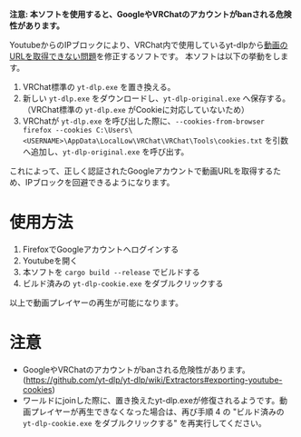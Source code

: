 **注意: 本ソフトを使用すると、GoogleやVRChatのアカウントがbanされる危険性があります。**

YoutubeからのIPブロックにより、VRChat内で使用しているyt-dlpから[動画のURLを取得できない問題](https://github.com/yt-dlp/yt-dlp/issues/12475)を修正するソフトです。
本ソフトは以下の挙動をします。
1. VRChat標準の `yt-dlp.exe` を置き換える。
2. 新しい `yt-dlp.exe` をダウンロードし、`yt-dlp-original.exe` へ保存する。（VRChat標準の `yt-dlp.exe` がCookieに対応していないため）
3. VRChatが `yt-dlp.exe` を呼び出した際に、`--cookies-from-browser firefox --cookies C:\Users\<USERNAME>\AppData\LocalLow\VRChat\VRChat\Tools\cookies.txt` を引数へ追加し、`yt-dlp-original.exe` を呼び出す。

これによって、正しく認証されたGoogleアカウントで動画URLを取得するため、IPブロックを回避できるようになります。

# 使用方法
1. FirefoxでGoogleアカウントへログインする
2. Youtubeを開く
3. 本ソフトを `cargo build --release` でビルドする
4. ビルド済みの `yt-dlp-cookie.exe` をダブルクリックする

以上で動画プレイヤーの再生が可能になります。

# 注意
- GoogleやVRChatのアカウントがbanされる危険性があります。 (https://github.com/yt-dlp/yt-dlp/wiki/Extractors#exporting-youtube-cookies)
- ワールドにjoinした際に、置き換えたyt-dlp.exeが修復されるようです。動画プレイヤーが再生できなくなった場合は、再び手順 4 の "ビルド済みの `yt-dlp-cookie.exe` をダブルクリックする" を再実行してください。
